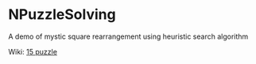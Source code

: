 # NPuzzleSolving
A demo of mystic square rearrangement using heuristic search algorithm

Wiki: [15 puzzle](https://en.wikipedia.org/wiki/15_puzzle)

